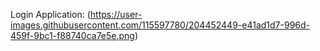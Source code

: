Login Application:
(https://user-images.githubusercontent.com/115597780/204452449-e41ad1d7-996d-459f-9bc1-f88740ca7e5e.png)
